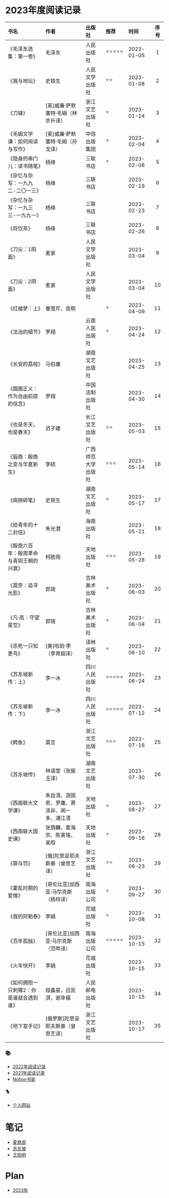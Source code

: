 <!--
 * @Author: xiazhaohui xiazhaohui@yiwise.com
 * @Date: 2022-10-08 17:30:45
 * @LastEditors: 夏朝辉 lesslessmore@163.com
 * @LastEditTime: 2023-10-19 16:39:38
 * @FilePath: /xiazhaohui/README.md
-->

# 2023年度阅读记录

| 书名 | 作者 | 出版社 | 推荐 | 时间 | 序号 |
| :--- | :--- | :--- | :--- | :--- | :---: |
| 《毛泽东选集：第一卷》 | 毛泽东 | 人民出版社 | ⭐️⭐️⭐️⭐️⭐️ | 2023-01-05 | 1 |
| 《我与地坛》 | 史铁生 | 人民文学出版社 | ⭐️⭐️ | 2023-01-08 | 2 |
| 《刀锋》 | [英]威廉·萨默塞特·毛姆（林步升译） | 浙江文艺出版社 | ⭐️ | 2023-01-14 | 3 |
| 《毛姆文学课：如何阅读与写作》 | [英]威廉·萨默塞特·毛姆（孙戈译） | 中信出版集团 | ⭐️ | 2023-02-04 | 4 |
| 《隐身的串门儿：读书随笔》 | 杨绛 | 三联书店 | ⭐️ | 2023-02-08 | 5 |
| 《杂忆与杂写：一九九二-二〇一三》 | 杨绛 | 三联书店 |  | 2023-02-19 | 6 |
| 《杂忆与杂写：一九三三-一九九一》 | 杨绛 | 三联书店 |  | 2023-02-23 | 7 |
| 《将饮茶》 | 杨绛 | 三联书店 |  | 2023-02-26 | 8 |
| 《刀尖：1阳面》 | 麦家 | 人民文学出版社 |  | 2023-03-04 | 9 |
| 《刀尖：2阴面》 | 麦家 | 人民文学出版社 |  | 2023-03-04 | 10 |
| 《红楼梦：上》 | 曹雪芹、高鹗 |  | ⭐️ | 2023-04-09 | 11 |
| 《法治的细节》 | 罗翔 | 云南人民出版社 | ⭐️ | 2023-04-24 | 12 |
| 《长安的荔枝》 | 马伯庸 | 湖南文艺出版社 | | 2023-04-25 | 13 |
| 《圆圈正义：作为自由前提的信念》 | 罗翔 | 中国法制出版社 | | 2023-04-30 | 14 |
| 《也是冬天，也是春天》 | 迟子建 | 长江文艺出版社 | ⭐️⭐️ | 2023-05-03 | 15 |
| 《翦商：殷商之变与华夏新生》 | 李硕 | 广西师范大学出版社 | ⭐️⭐️⭐️ | 2023-05-14 | 16 |
| 《病隙碎笔》 | 史铁生 | 湖南文艺出版社 | ⭐️ | 2023-05-17 | 17 |
| 《给青年的十二封信》 | 朱光潜 | 海南出版社 | | 2023-05-21 | 18 |
| 《殷商六百年：殷周革命与青铜王朝的兴衰》 | 柯胜雨 | 天地出版社 | ⭐️⭐️⭐️ | 2023-05-28 | 19 |
| 《莫奈：追寻光影》 | 郭琦 | 吉林美术出版社 | ⭐️ | 2023-06-03 | 20 |
| 《凡·高：守望星空》 | 郭琦 | 吉林美术出版社 | ⭐️ | 2023-06-04 | 21 |
| 《杀死一只知更鸟》 | [美]哈珀·李（李育超译） | 译林出版社 | ⭐️ | 2023-06-10 | 22 |
| 《苏东坡新传：上》 | 李一冰 | 四川人民出版社 | ⭐️⭐️⭐️⭐️⭐️ | 2023-06-24 | 23 |
| 《苏东坡新传：下》 | 李一冰 | 四川人民出版社 | ⭐️⭐️⭐️⭐️⭐️ | 2023-07-12 | 24 |
| 《鳄鱼》 | 莫言 | 浙江文艺出版社 | ⭐️⭐️⭐️ | 2023-07-16 | 25 |
| 《苏东坡传》 | 林语堂（张振玉译） | 湖南文艺出版社 | | 2023-07-30 | 26 |
| 《西南联大文学课》 | 朱自清、游国恩、罗庸、萧涤非、闻一多、浦江清 | 天地出版社 | ⭐️ | 2023-08-27 | 27 |
| 《西南联大国史课》 | 张荫麟、雷海宗、陈寅恪、吴晗 | 天地出版社 | ⭐️ | 2023-09-16 | 28 |
| 《罪与罚》 | [俄]陀思妥耶夫斯基（曾思艺译） | 浙江文艺出版社 | ⭐️⭐️ | 2023-09-23 | 29 |
| 《霍乱时期的爱情》 | [哥伦比亚]加西亚·马尔克斯（杨玲译） | 南海出版公司 | ⭐️ | 2023-09-27 | 30 |
| 《我的阿勒泰》 | 李娟 | 花城出版社 | ⭐️ | 2023-10-08 | 31 |
| 《百年孤独》 | [哥伦比亚]加西亚·马尔克斯（范晔译） | 南海出版公司 | ⭐️⭐️⭐️⭐️⭐️ | 2023-10-15 | 32 |
| 《火车快开》 | 李娟 | 花城出版社 | | 2023-10-15 | 33 |
| 《如何拥抱一只刺猬2：你是谁就会遇到谁》 | 段鑫星，吕凯淇，谢幸福 | 人民邮电出版社 | | 2023-10-15 | 34 |
| 《地下室手记》 | [俄罗斯]陀思妥耶夫斯基（曾思艺译） | 浙江文艺出版社 | | 2023-10-17 | 35 |

### :books:

- <a href="./readingLog/2022.md">2022年阅读记录</a>
- <a href="./readingLog/2021.md">2021年阅读记录</a>
- <a href='https://www.notion.so/xiazhaohui/9773693f069441dbab015523f9e402ed?v=ef6228f4953646e5a0f098fbfd1d8427' target='_blank'>Notion书架</a>

#### 🪜

- <a href='https://xiazhaohui.com/library' target='_blank'>个人网站</a>

# 笔记

- <a href="./notes/夏商周.md">夏商周</a>
- <a href="./notes/苏东坡.md">苏东坡</a>
- <a href="./notes/王阳明.md">王阳明</a>

# Plan

- <a href="./plans/plan2023.md">2023年</a>
